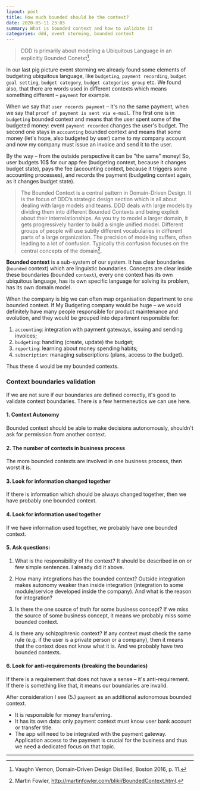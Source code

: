 ```yaml
---
layout: post
title: How much bounded should be the context?
date: 2020-05-11 23:03
summary: What is bounded context and how to validate it
categories: ddd, event storming, bounded context
---
```


> DDD is primarily about modeling a Ubiquitous Language in an explicitly Bounded Conetxt[^1].


In our last pig picture event storming we already found some elements of budgeting ubiquitous language, like `budgeting`, `payment recording`, `budget goal setting`, `budget category`, `budget categories group` etc. We found also, that there are words used in different contexts which means something different – `payment` for example.

When we say that `user records payment` – it's no the same payment, when we say that `proof of payment is sent via e-mail`. The first one is in `budgeting` bounded context and means that the user spent some of the budgeted money: event `payment recorded` changes the user's budget. The second one stays in `accounting` bounded context and means that some money (let's hope, also budgeted by user) came to my company account and now my company must issue an invoice and send it to the user.

By the way – from the outside perspective it can be "the same" money! So, user budgets 10$ for our app fee (budgeting context, because it changes budget state), pays the fee (accounting context, because it triggers some accounting processes), and records the payment (budgeting context again, as it changes budget state).

> The Bounded Context is a central pattern in Domain-Driven Design. It is the focus of DDD’s strategic design section which is all about dealing with large models and teams. DDD deals with large models by dividing them into different Bounded Contexts and being explicit about their interrelationships.
As you try to model a larger domain, it gets progressively harder to build a single unified model. Different groups of people will use subtly different vocabularies in different parts of a large organization. The precision of modeling suffers, often leading to a lot of confusion. Typically this confusion focuses on the central concepts of the domain[^2].


__Bounded context__ is a sub-system of our system. It has clear boundaries (`bounded` context) which are linguistic boundaries. Concepts are clear inside these boundaries (bounded `context`), every one context has its own ubiquitous language, has its own specific language for solving its problem, has its own domain model.

When the company is big we can often map organisation department to one bounded context. If My Budgeting company would be huge – we would definitely have many people responsible for product maintenance and evolution, and they would be grouped into department responsible for:

1. `accounting`: integration with payment gateways, issuing and sending invoices;
2. `budgeting`: handling (create, update) the budget;
3. `reporting`: learning about money spending habits;
4. `subscription`: managing subscriptions (plans, access to the budget).

Thus these 4 would be my bounded contexts.

### Context boundaries validation
If we are not sure if our boundaries are defined correctly, it's good to validate context boundaries. There is a few hermeneutics we can use here.

#### 1. Context Autonomy
Bounded context should be able to make decisions autonomously, shouldn't ask for permission from another context.

#### 2. The number of contexts in business process
The more bounded contexts are involved in one business process, then worst it is.

#### 3. Look for information changed together
If there is information which should be always changed together, then we have probably one bounded context.

#### 4. Look for information used together
If we have information used together, we probably have one bounded context.

#### 5. Ask questions:
1. What is the responsibility of the context?
It should be described in on or few simple sentences. I already did it above.

2. How many integrations has the bounded context?
Outside integration makes autonomy weaker than inside integration (integration to some module/service developed inside the company). And what is the reason for integration?

3. Is there the one source of truth for some business concept?
If we miss the source of some business concept, it means we probably miss some bounded context.

4. Is there any schizophrenic context?
If any context must check the same rule (e.g. if the user is a private person or a company), then it means that the context does not know what it is. And we probably have two bounded contexts.

#### 6. Look for anti-requirements (breaking the boundaries)
If there is a requirement that does not have a sense – it's anti-requirement. If there is something like that, it means our boundaries are invalid.


After consideration I see (5.) `payment` as an additional autonomous bounded context.
* It is responsible for money transferring.
* It has its own data: only payment context must know user bank account or transfer title.
* The app will need to be integrated with the payment gateway. Application access to the payment is crucial for the business and thus we need a dedicated focus on that topic.


---

[^1]: Vaughn Vernon, Domain-Driven Design Distilled, Boston 2016, p. 11.

[^2]: Martin Fowler, http://martinfowler.com/bliki/BoundedContext.html.
